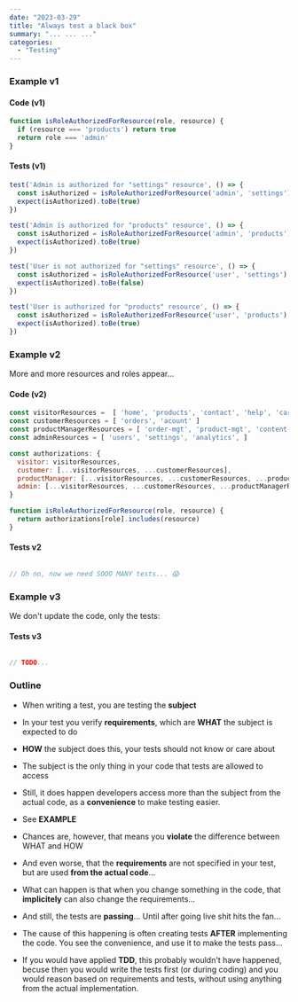 ```yaml
---
date: "2023-03-29"
title: "Always test a black box"
summary: "... ... ..."
categories:
  - "Testing"
---
```


### Example v1

#### Code (v1)

```js
function isRoleAuthorizedForResource(role, resource) {
  if (resource === 'products') return true
  return role === 'admin'
}
```

#### Tests (v1)

```js
test('Admin is authorized for "settings" resource', () => {
  const isAuthorized = isRoleAuthorizedForResource('admin', 'settings')
  expect(isAuthorized).toBe(true)
})

test('Admin is authorized for "products" resource', () => {
  const isAuthorized = isRoleAuthorizedForResource('admin', 'products')
  expect(isAuthorized).toBe(true)
})

test('User is not authorized for "settings" resource', () => {
  const isAuthorized = isRoleAuthorizedForResource('user', 'settings')
  expect(isAuthorized).toBe(false)
})

test('User is authorized for "products" resource', () => {
  const isAuthorized = isRoleAuthorizedForResource('user', 'products')
  expect(isAuthorized).toBe(true)
})
```

### Example v2

More and more resources and roles appear...

#### Code (v2)

```js
const visitorResources =  [ 'home', 'products', 'contact', 'help', 'cart', ]
const customerResources = [ 'orders', 'acount' ]
const productManagerResources = [ 'order-mgt', 'product-mgt', 'content-mgt', ] 
const adminResources = [ 'users', 'settings', 'analytics', ]

const authorizations: {
  visitor: visitorResources,
  customer: [...visitorResources, ...customerResources],
  productManager: [...visitorResources, ...customerResources, ...productManagerResources],
  admin: [...visitorResources, ...customerResources, ...productManagerResources, ...adminResources],
}

function isRoleAuthorizedForResource(role, resource) {
  return authorizations[role].includes(resource)
}
```

#### Tests v2

```js

// Oh no, now we need SOOO MANY tests... 😱

```

### Example v3

We don't update the code, only the tests:


#### Tests v3

```js

// TODO...

```

### Outline

- When writing a test, you are testing the **subject**

- In your test you verify **requirements**, which are **WHAT** the subject is expected to do

- **HOW** the subject does this, your tests should not know or care about

- The subject is the only thing in your code that tests are allowed to access

- Still, it does happen developers access more than the subject from the actual code, as a **convenience** to make testing easier.

- See **EXAMPLE**

- Chances are, however, that means you **violate** the difference between WHAT and HOW

- And even worse, that the **requirements** are not specified in your test, but are used **from the actual code**...

- What can happen is that when you change something in the code, that **implicitely** can also change the requirements...

- And still, the tests are **passing**... Until after going live shit hits the fan...

- The cause of this happening is often creating tests **AFTER** implementing the code. You see the convenience, and use it to make the tests pass...

- If you would have applied **TDD**, this probably wouldn't have happened, becuse then you would write the tests first (or during coding) and you would reason based on requirements and tests, without using anything from the actual implementation.